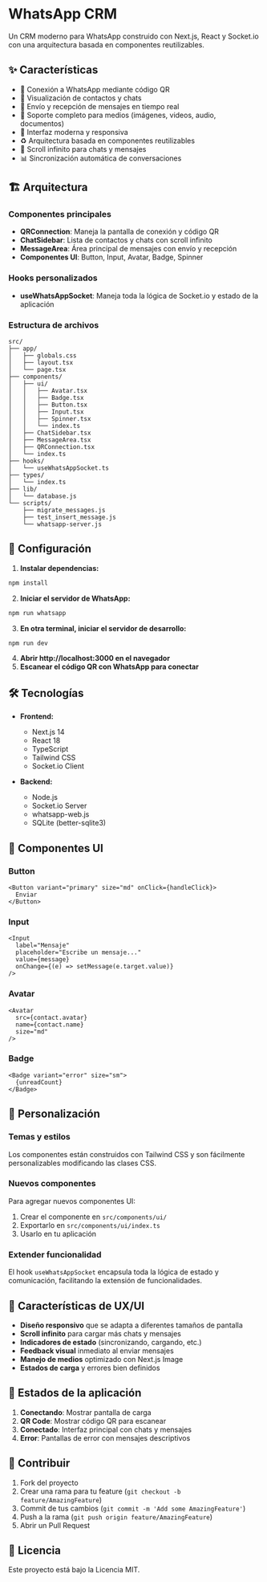 # WhatsApp CRM

Un CRM moderno para WhatsApp construido con Next.js, React y Socket.io con una arquitectura basada en componentes reutilizables.

## ✨ Características

- 🔗 Conexión a WhatsApp mediante código QR
- 👥 Visualización de contactos y chats
- 💬 Envío y recepción de mensajes en tiempo real
- 📱 Soporte completo para medios (imágenes, videos, audio, documentos)
- 🎨 Interfaz moderna y responsiva
- ♻️ Arquitectura basada en componentes reutilizables
- 🔄 Scroll infinito para chats y mensajes
- 📊 Sincronización automática de conversaciones

## 🏗️ Arquitectura

### Componentes principales

- **QRConnection**: Maneja la pantalla de conexión y código QR
- **ChatSidebar**: Lista de contactos y chats con scroll infinito
- **MessageArea**: Área principal de mensajes con envío y recepción
- **Componentes UI**: Button, Input, Avatar, Badge, Spinner

### Hooks personalizados

- **useWhatsAppSocket**: Maneja toda la lógica de Socket.io y estado de la aplicación

### Estructura de archivos

```
src/
├── app/
│   ├── globals.css
│   ├── layout.tsx
│   └── page.tsx
├── components/
│   ├── ui/
│   │   ├── Avatar.tsx
│   │   ├── Badge.tsx
│   │   ├── Button.tsx
│   │   ├── Input.tsx
│   │   ├── Spinner.tsx
│   │   └── index.ts
│   ├── ChatSidebar.tsx
│   ├── MessageArea.tsx
│   ├── QRConnection.tsx
│   └── index.ts
├── hooks/
│   └── useWhatsAppSocket.ts
├── types/
│   └── index.ts
├── lib/
│   └── database.js
└── scripts/
    ├── migrate_messages.js
    ├── test_insert_message.js
    └── whatsapp-server.js
```

## 🚀 Configuración

1. **Instalar dependencias:**
```bash
npm install
```

2. **Iniciar el servidor de WhatsApp:**
```bash
npm run whatsapp
```

3. **En otra terminal, iniciar el servidor de desarrollo:**
```bash
npm run dev
```

4. **Abrir http://localhost:3000 en el navegador**
5. **Escanear el código QR con WhatsApp para conectar**

## 🛠️ Tecnologías

- **Frontend:**
  - Next.js 14
  - React 18
  - TypeScript
  - Tailwind CSS
  - Socket.io Client

- **Backend:**
  - Node.js
  - Socket.io Server
  - whatsapp-web.js
  - SQLite (better-sqlite3)

## 🎨 Componentes UI

### Button
```tsx
<Button variant="primary" size="md" onClick={handleClick}>
  Enviar
</Button>
```

### Input
```tsx
<Input
  label="Mensaje"
  placeholder="Escribe un mensaje..."
  value={message}
  onChange={(e) => setMessage(e.target.value)}
/>
```

### Avatar
```tsx
<Avatar
  src={contact.avatar}
  name={contact.name}
  size="md"
/>
```

### Badge
```tsx
<Badge variant="error" size="sm">
  {unreadCount}
</Badge>
```

## 🔧 Personalización

### Temas y estilos
Los componentes están construidos con Tailwind CSS y son fácilmente personalizables modificando las clases CSS.

### Nuevos componentes
Para agregar nuevos componentes UI:
1. Crear el componente en `src/components/ui/`
2. Exportarlo en `src/components/ui/index.ts`
3. Usarlo en tu aplicación

### Extender funcionalidad
El hook `useWhatsAppSocket` encapsula toda la lógica de estado y comunicación, facilitando la extensión de funcionalidades.

## 📱 Características de UX/UI

- **Diseño responsivo** que se adapta a diferentes tamaños de pantalla
- **Scroll infinito** para cargar más chats y mensajes
- **Indicadores de estado** (sincronizando, cargando, etc.)
- **Feedback visual** inmediato al enviar mensajes
- **Manejo de medios** optimizado con Next.js Image
- **Estados de carga** y errores bien definidos

## 🔄 Estados de la aplicación

1. **Conectando**: Mostrar pantalla de carga
2. **QR Code**: Mostrar código QR para escanear
3. **Conectado**: Interfaz principal con chats y mensajes
4. **Error**: Pantallas de error con mensajes descriptivos

## 🤝 Contribuir

1. Fork del proyecto
2. Crear una rama para tu feature (`git checkout -b feature/AmazingFeature`)
3. Commit de tus cambios (`git commit -m 'Add some AmazingFeature'`)
4. Push a la rama (`git push origin feature/AmazingFeature`)
5. Abrir un Pull Request

## 📄 Licencia

Este proyecto está bajo la Licencia MIT.